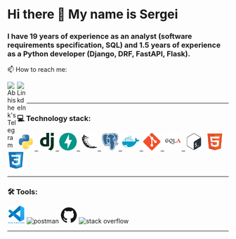 # Hi there 👋 My name is Sergei

### I have 19 years of experience as an analyst (software requirements specification, SQL) and 1.5 years of experience as a Python developer (Django, DRF, FastAPI, Flask).

📫 How to reach me: 
<div id="badges">
    <a href="https://t.me/zelenkovskii">
      <img align="left" alt="Abhishek's Telegram" width="22px" src="https://cdn.jsdelivr.net/npm/simple-icons@v3/icons/telegram.svg" />
    <a href="https://www.linkedin.com/in/sergei-zelenkovskii-347b82171">
      <img align="left" alt="LinkdeIn" width="22px" src="https://cdn.jsdelivr.net/npm/simple-icons@v3/icons/linkedin.svg" />
    </a>  
</div>

<br /><br />

-----

### 💻 Technology stack:
<div>
  <a href="https://www.python.org/">
    <img src="https://github.com/devicons/devicon/blob/master/icons/python/python-original.svg" title="python" alt="python" width="40" height="40"/>&nbsp
  </a>
  <a href="https://docs.djangoproject.com/en/4.2/">
    <img src="https://github.com/devicons/devicon/blob/master/icons/django/django-plain.svg" title="django" alt="django" width="40" height="40"/>&nbsp
  </a>
  <a href="https://fastapi.tiangolo.com/">
    <img src="https://github.com/devicons/devicon/blob/master/icons/fastapi/fastapi-plain.svg" title="fast api" alt="fast api" width="40" height="40"/>&nbsp
  </a>
  <a href="https://flask.palletsprojects.com/en/">
    <img src="https://github.com/devicons/devicon/blob/master/icons/flask/flask-original.svg" title="flask" alt="flask" width="40" height="40"/>&nbsp
  </a>

  <a href="https://www.postgresql.org/docs/">
    <img src="https://github.com/devicons/devicon/blob/master/icons/postgresql/postgresql-plain.svg" title="postgreSQL" alt="postgreSQL" width="40" height="40"/>&nbsp
  </a>
  <a href="https://docs.docker.com/desktop/">
    <img src="https://github.com/devicons/devicon/blob/master/icons/docker/docker-plain.svg" title="docker" alt="docker" width="40" height="40"/>&nbsp
  </a>
  <a href="https://git-scm.com/book/ru/v2">
    <img src="https://github.com/devicons/devicon/blob/master/icons/git/git-plain.svg" title="git" alt="git" width="40" height="40"/>&nbsp
  </a>

  <a href="https://docs.pytest.org/en/latest/contents.html">
    <img src="https://github.com/devicons/devicon/blob/master/icons/sqlalchemy/sqlalchemy-original.svg" title="sqlalchemy" alt="sqlalchemy" width="40" height="40"/>&nbsp
  </a>
  <a>
    <img src="https://github.com/devicons/devicon/blob/master/icons/bash/bash-plain.svg" title="bash" alt="bash" width="40" height="40"/>&nbsp
  </a>
  <a>
    <img src="https://github.com/devicons/devicon/blob/master/icons/html5/html5-original.svg" title="HTML" alt="HTML" width="39" height="39"/>&nbsp
  </a>
  <a>
    <img src="https://github.com/devicons/devicon/blob/master/icons/css3/css3-original.svg" title="CSS" alt="CSS" width="39" height="39"/>&nbsp
  </a>

---

### 🛠 Tools:
<div>
  <img src="https://github.com/devicons/devicon/blob/master/icons/vscode/vscode-original-wordmark.svg" width="40" height="40" title="vscode" alt="vscode">
  <img src="https://github.com/flathub/com.getpostman.Postman/blob/master/logo-mark.svg" width="40" height="40" title="postman" alt="postman">
  <img src="https://github.com/devicons/devicon/blob/master/icons/github/github-original.svg" width="38" height="38" title="GitHub" alt="GitHub">
  <img src="https://www.vectorlogo.zone/logos/stackoverflow/stackoverflow-tile.svg" width="40" height="40" title="stack overflow" alt="stack overflow">
</div>

  
</div>

---
